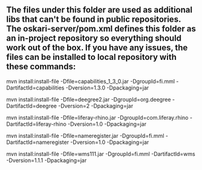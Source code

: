 The files under this folder are used as additional libs that can't be found in public repositories. The oskari-server/pom.xml defines this folder as an in-project repository so everything should work out of the box. If you have any issues, the files can be installed to local repository with these commands:
-------------------------------------------------------------------------

mvn install:install-file -Dfile=capabilities_1_3_0.jar -DgroupId=fi.mml -DartifactId=capabilities -Dversion=1.3.0 -Dpackaging=jar

mvn install:install-file -Dfile=deegree2.jar -DgroupId=org.deegree -DartifactId=deegree -Dversion=2 -Dpackaging=jar

mvn install:install-file -Dfile=liferay-rhino.jar -DgroupId=com.liferay.rhino -DartifactId=liferay-rhino -Dversion=1.0 -Dpackaging=jar

mvn install:install-file -Dfile=nameregister.jar -DgroupId=fi.mml -DartifactId=nameregister -Dversion=1.0 -Dpackaging=jar

mvn install:install-file -Dfile=wms111.jar -DgroupId=fi.mml -DartifactId=wms -Dversion=1.1.1 -Dpackaging=jar